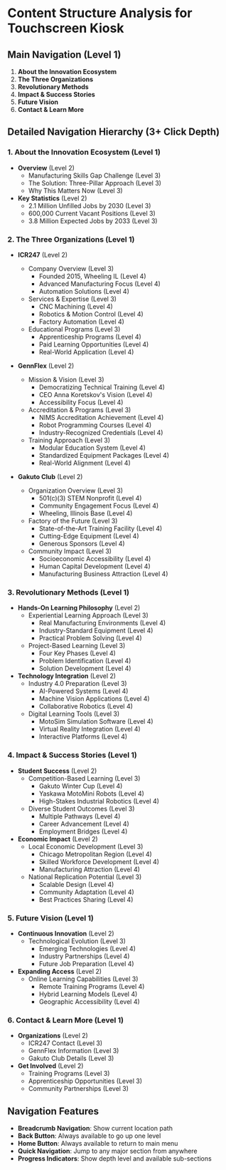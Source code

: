 # Content Structure Analysis for Touchscreen Kiosk

## Main Navigation (Level 1)
1. **About the Innovation Ecosystem**
2. **The Three Organizations** 
3. **Revolutionary Methods**
4. **Impact & Success Stories**
5. **Future Vision**
6. **Contact & Learn More**

## Detailed Navigation Hierarchy (3+ Click Depth)

### 1. About the Innovation Ecosystem (Level 1)
- **Overview** (Level 2)
  - Manufacturing Skills Gap Challenge (Level 3)
  - The Solution: Three-Pillar Approach (Level 3)
  - Why This Matters Now (Level 3)
- **Key Statistics** (Level 2)
  - 2.1 Million Unfilled Jobs by 2030 (Level 3)
  - 600,000 Current Vacant Positions (Level 3)
  - 3.8 Million Expected Jobs by 2033 (Level 3)

### 2. The Three Organizations (Level 1)
- **ICR247** (Level 2)
  - Company Overview (Level 3)
    - Founded 2015, Wheeling IL (Level 4)
    - Advanced Manufacturing Focus (Level 4)
    - Automation Solutions (Level 4)
  - Services & Expertise (Level 3)
    - CNC Machining (Level 4)
    - Robotics & Motion Control (Level 4)
    - Factory Automation (Level 4)
  - Educational Programs (Level 3)
    - Apprenticeship Programs (Level 4)
    - Paid Learning Opportunities (Level 4)
    - Real-World Application (Level 4)

- **GennFlex** (Level 2)
  - Mission & Vision (Level 3)
    - Democratizing Technical Training (Level 4)
    - CEO Anna Koretskov's Vision (Level 4)
    - Accessibility Focus (Level 4)
  - Accreditation & Programs (Level 3)
    - NIMS Accreditation Achievement (Level 4)
    - Robot Programming Courses (Level 4)
    - Industry-Recognized Credentials (Level 4)
  - Training Approach (Level 3)
    - Modular Education System (Level 4)
    - Standardized Equipment Packages (Level 4)
    - Real-World Alignment (Level 4)

- **Gakuto Club** (Level 2)
  - Organization Overview (Level 3)
    - 501(c)(3) STEM Nonprofit (Level 4)
    - Community Engagement Focus (Level 4)
    - Wheeling, Illinois Base (Level 4)
  - Factory of the Future (Level 3)
    - State-of-the-Art Training Facility (Level 4)
    - Cutting-Edge Equipment (Level 4)
    - Generous Sponsors (Level 4)
  - Community Impact (Level 3)
    - Socioeconomic Accessibility (Level 4)
    - Human Capital Development (Level 4)
    - Manufacturing Business Attraction (Level 4)

### 3. Revolutionary Methods (Level 1)
- **Hands-On Learning Philosophy** (Level 2)
  - Experiential Learning Approach (Level 3)
    - Real Manufacturing Environments (Level 4)
    - Industry-Standard Equipment (Level 4)
    - Practical Problem Solving (Level 4)
  - Project-Based Learning (Level 3)
    - Four Key Phases (Level 4)
    - Problem Identification (Level 4)
    - Solution Development (Level 4)
- **Technology Integration** (Level 2)
  - Industry 4.0 Preparation (Level 3)
    - AI-Powered Systems (Level 4)
    - Machine Vision Applications (Level 4)
    - Collaborative Robotics (Level 4)
  - Digital Learning Tools (Level 3)
    - MotoSim Simulation Software (Level 4)
    - Virtual Reality Integration (Level 4)
    - Interactive Platforms (Level 4)

### 4. Impact & Success Stories (Level 1)
- **Student Success** (Level 2)
  - Competition-Based Learning (Level 3)
    - Gakuto Winter Cup (Level 4)
    - Yaskawa MotoMini Robots (Level 4)
    - High-Stakes Industrial Robotics (Level 4)
  - Diverse Student Outcomes (Level 3)
    - Multiple Pathways (Level 4)
    - Career Advancement (Level 4)
    - Employment Bridges (Level 4)
- **Economic Impact** (Level 2)
  - Local Economic Development (Level 3)
    - Chicago Metropolitan Region (Level 4)
    - Skilled Workforce Development (Level 4)
    - Manufacturing Attraction (Level 4)
  - National Replication Potential (Level 3)
    - Scalable Design (Level 4)
    - Community Adaptation (Level 4)
    - Best Practices Sharing (Level 4)

### 5. Future Vision (Level 1)
- **Continuous Innovation** (Level 2)
  - Technological Evolution (Level 3)
    - Emerging Technologies (Level 4)
    - Industry Partnerships (Level 4)
    - Future Job Preparation (Level 4)
- **Expanding Access** (Level 2)
  - Online Learning Capabilities (Level 3)
    - Remote Training Programs (Level 4)
    - Hybrid Learning Models (Level 4)
    - Geographic Accessibility (Level 4)

### 6. Contact & Learn More (Level 1)
- **Organizations** (Level 2)
  - ICR247 Contact (Level 3)
  - GennFlex Information (Level 3)
  - Gakuto Club Details (Level 3)
- **Get Involved** (Level 2)
  - Training Programs (Level 3)
  - Apprenticeship Opportunities (Level 3)
  - Community Partnerships (Level 3)

## Navigation Features
- **Breadcrumb Navigation**: Show current location path
- **Back Button**: Always available to go up one level
- **Home Button**: Always available to return to main menu
- **Quick Navigation**: Jump to any major section from anywhere
- **Progress Indicators**: Show depth level and available sub-sections
